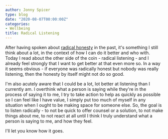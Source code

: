 ```yaml
---
author: Jonny Spicer
type: blog
date: "2020-08-07T00:00:00Z"
categories:
- Wellbeing
title: Radical Listening
---
```

After having spoken about [radical honesty](/blog/radical-honesty-ii) in the past, it's something I still think about a lot, in the context of
how I can do it better and who with. Today I read about the other side of the coin - radical listening - and I already feel strongly that I want to get better at that even more so.
In a way it seems obvious - if everyone was radically honest but nobody was really listening, then the honesty by itself might not do so good.

I'm also acutely aware that I could be a lot, lot better at listening than I currently am. I overthink what a person is saying while they're in the process of saying it to me, I
try to take action to help as quickly as possible so I can feel like I have value, I simply put too much of myself in any situation when I ought to be making space for someone else.
So, the goal is to listen radically - to not be quick to offer counsel or a solution, to not make things about me, to not react at all until I think I truly understand what a person
is saying to me, and how they feel.

I'll let you know how it goes.
